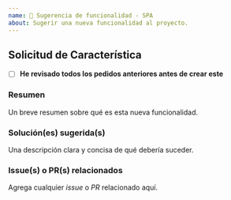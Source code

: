 ```yaml
---
name: 🚀 Sugerencia de funcionalidad - SPA
about: Sugerir una nueva funcionalidad al proyecto.
---
```

<!-- markdownlint-disable MD041 -->

## Solicitud de Característica

- [ ] **He revisado todos los pedidos anteriores antes de crear este**

### Resumen

Un breve resumen sobre qué es esta nueva funcionalidad.

### Solución(es) sugerida(s)

Una descripción clara y concisa de qué debería suceder.

### Issue(s) o PR(s) relacionados

Agrega cualquier _issue_ o _PR_ relacionado aquí.
